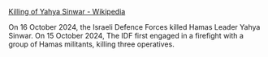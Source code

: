 [Killing of Yahya Sinwar - Wikipedia](https://en.wikipedia.org/wiki/Killing_of_Yahya_Sinwar)

On 16 October 2024, the Israeli Defence Forces killed Hamas Leader Yahya Sinwar.
On 15 October 2024, The IDF first engaged in a firefight with a group of Hamas militants, killing three operatives.